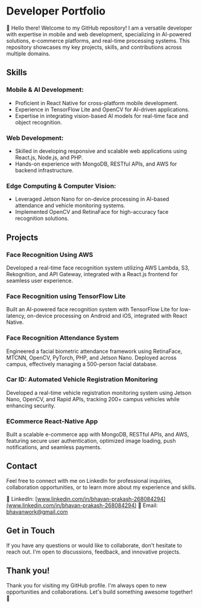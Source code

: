 # Developer Portfolio

👋 Hello there!
Welcome to my GitHub repository! I am a versatile developer with expertise in mobile and web development, specializing in AI-powered solutions, e-commerce platforms, and real-time processing systems. This repository showcases my key projects, skills, and contributions across multiple domains.

## Skills

### Mobile & AI Development:
- Proficient in React Native for cross-platform mobile development.
- Experience in TensorFlow Lite and OpenCV for AI-driven applications.
- Expertise in integrating vision-based AI models for real-time face and object recognition.

### Web Development:
- Skilled in developing responsive and scalable web applications using React.js, Node.js, and PHP.
- Hands-on experience with MongoDB, RESTful APIs, and AWS for backend infrastructure.

### Edge Computing & Computer Vision:
- Leveraged Jetson Nano for on-device processing in AI-based attendance and vehicle monitoring systems.
- Implemented OpenCV and RetinaFace for high-accuracy face recognition solutions.

## Projects

### Face Recognition Using AWS
Developed a real-time face recognition system utilizing AWS Lambda, S3, Rekognition, and API Gateway, integrated with a React.js frontend for seamless user experience.

### Face Recognition using TensorFlow Lite
Built an AI-powered face recognition system with TensorFlow Lite for low-latency, on-device processing on Android and iOS, integrated with React Native.

### Face Recognition Attendance System
Engineered a facial biometric attendance framework using RetinaFace, MTCNN, OpenCV, PyTorch, PHP, and Jetson Nano. Deployed across campus, effectively managing a 500-person facial database.

### Car ID: Automated Vehicle Registration Monitoring
Developed a real-time vehicle registration monitoring system using Jetson Nano, OpenCV, and Rapid APIs, tracking 200+ campus vehicles while enhancing security.

### ECommerce React-Native App
Built a scalable e-commerce app with MongoDB, RESTful APIs, and AWS, featuring secure user authentication, optimized image loading, push notifications, and seamless payments.

## Contact

Feel free to connect with me on LinkedIn for professional inquiries, collaboration opportunities, or to learn more about my experience and skills.

🔗 LinkedIn: [www.linkedin.com/in/bhavan-prakash-268084294](www.linkedin.com/in/bhavan-prakash-268084294)
📧 Email: bhavanwork@gmail.com

## Get in Touch
If you have any questions or would like to collaborate, don't hesitate to reach out. I'm open to discussions, feedback, and innovative projects.

## Thank you!
Thank you for visiting my GitHub profile. I'm always open to new opportunities and collaborations. Let's build something awesome together! 🚀

